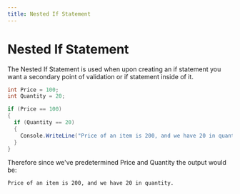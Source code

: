 ```yaml
---
title: Nested If Statement
---
```


# Nested If Statement

The Nested If Statement is used when upon creating an if statement you want a secondary point of validation or if statement inside of it.

```csharp
int Price = 100;
int Quantity = 20;

if (Price == 100)
{
  if (Quantity == 20)
  {
    Console.WriteLine("Price of an item is 200, and we have 20 in quantity.");
  }
}
```

Therefore since we've predetermined Price and Quantity the output would be:

```text
Price of an item is 200, and we have 20 in quantity.
```
